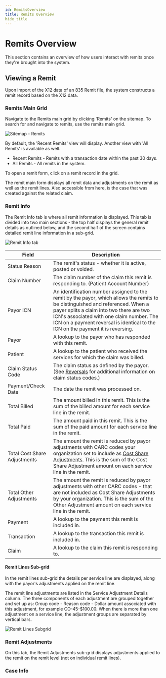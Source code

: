 ```yaml
---
id: RemitsOverview
title: Remits Overview
hide_title
---
```


# **Remits Overview**
This section contains an overview of how users interact with remits once they're brought into the system.


## **Viewing a Remit**
Upon import of the X12 data of an 835 Remit file, the system constructs a remit record based on the X12 data.

### **Remits Main Grid**

Navigate to the Remits main grid by clicking 'Remits' on the sitemap. To search for and navigate to remits, use the remits main grid.

![Sitemap - Remits](assets/Remits/Remits_Screenshots/Sitemap-Remits.png)

By default, the 'Recent Remits' view will display. Another view with 'All Remits' is available as well.

- Recent Remits - Remits with a transaction date within the past 30 days. 
- All Remits - All remits in the system.

To open a remit form, click on a remit record in the grid.

The remit main form displays all remit data and adjustments on the remit as well as the remit lines. Also accessible from here, is the case that was created against the related claim.

### **Remit Info**
The Remit Info tab is where all remit information is displayed. This tab is divided into two main sections - the top half displays the general remit details as outlined below, and the second half of the screen contains detailed remit line information in a sub-grid.


![Remit Info tab](assets\Remits\Remits_Screenshots\RemitInfoTab.PNG)

| Field | Description |
|---|---|
|Status Reason | The remit's status - whether it is active, posted or voided. |
|Claim Number | The claim number of the claim this remit is responding to. (Patient Account Number) |
|Payor ICN | An identification number assigned to the remit by the payor, which allows the remits to be distinguished and referenced. When a payer splits a claim into two there are two ICN's associated with one claim number. The ICN on a payment reversal is identical to the ICN on the payment it is reversing. |
|Payor | A lookup to the payor who has responded with this remit. |
|Patient | A lookup to the patient who received the services for which the claim was billed. |
|Claim Status Code | The claim status as defined by the payor. (See [Reversals](....) for additional information on claim status codes.)|
|Payment/Check Date | The date the remit was processed on. |
|Total Billed | The amount billed in this remit. This is the sum of the billed amount for each service line in the remit. |
|Total Paid | The amount paid in this remit. This is the sum of the paid amount for each service line in the remit. |
|Total Cost Share Adjustments | The amount the remit is reduced by payor adjustments with CARC codes your organization set to include as [Cost Share Adjustments](/Remits/Remit/Adjustments/Cost-Share-Adjustments). This is the sum of the Cost Share Adjustment amount on each service line in the remit. |
|Total Other Adjustments |The amount the remit is reduced by payor adjustments with other CARC codes - that are not included as Cost Share Adjustments by your organization. This is the sum of the Other Adjustment amount on each service line in the remit. |
|Payment | A lookup to the payment this remit is included in. |
|Transaction | A lookup to the transaction this remit is included in. |
|Claim | A lookup to the claim this remit is responding to. |


#### **Remit Lines Sub-grid**

In the remit lines sub-grid the details per service line are displayed, along with the payor's adjustments applied on the remit line.

The remit line adjustments are listed in the Service Adjustment Details column. The three components of each adjustment are grouped together and set up as: Group code - Reason code - Dollar amount associated with this adjustment, for example CO-45-$100.00. When there is more than one adjustment on a service line, the adjustment groups are separated by vertical bars. 

![Remit Lines Subgrid](assets/Remits/Remits_Screenshots/RemitLinesSubgrid-ServiceLineAdjustments.png)


### **Remit Adjustments**
On this tab, the Remit Adjustments sub-grid displays adjustments applied to the remit on the remit level (not on individual remit lines). 

### **Case Info**





